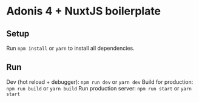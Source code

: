 # Adonis 4 + NuxtJS boilerplate

## Setup
Run `npm install` or `yarn` to install all dependencies.

## Run
Dev (hot reload + debugger): `npm run dev` or `yarn dev`
Build for production: `npm run build` or `yarn build`
Run production server: `npm run start` or `yarn start`
